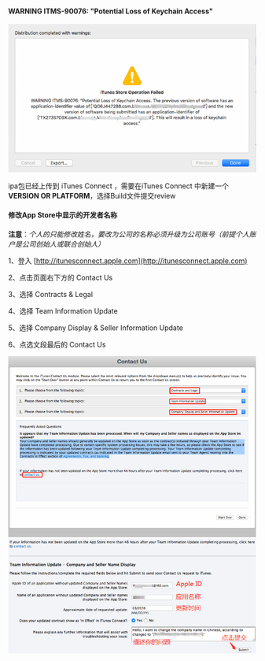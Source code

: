 #### WARNING ITMS-90076: "Potential Loss of Keychain Access"

![](/assets/user/user_issue_itms-90076.png)

ipa包已经上传到 iTunes Connect ，需要在iTunes Connect 中新建一个 **VERSION OR PLATFORM**，选择Build文件提交review

#### 修改App Store中显示的开发者名称

**注意**：_个人的只能修改姓名，要改为公司的名称必须升级为公司账号（前提个人账户是公司创始人或联合创始人）_

1、登入 [http://itunesconnect.apple.com](http://itunesconnect.apple.com)

2、点击页面右下方的 Contact Us

3、选择 Contracts & Legal

4、选择 Team Information Update

5、选择 Company Display & Seller Information Update

6、点选文段最后的 Contact Us

![](/assets/user/user_issue_change_company_name.png)![](/assets/user/user_issue_change_company_name1.png)

